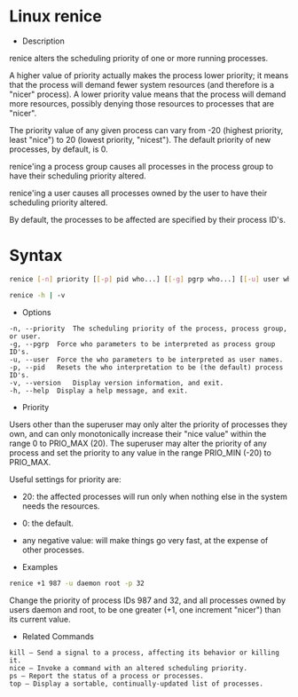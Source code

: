 # Linux renice

- Description

renice alters the scheduling priority of one or more running processes.

A higher value of priority actually makes the process lower priority; it means that the process will demand fewer system resources (and therefore is a "nicer" process). A lower priority value means that the process will demand more resources, possibly denying those resources to processes that are "nicer".

The priority value of any given process can vary from -20 (highest priority, least "nice") to 20 (lowest priority, "nicest"). The default priority of new processes, by default, is 0.

renice'ing a process group causes all processes in the process group to have their scheduling priority altered.

renice'ing a user causes all processes owned by the user to have their scheduling priority altered.

By default, the processes to be affected are specified by their process ID's.


# Syntax

```bash
renice [-n] priority [[-p] pid who...] [[-g] pgrp who...] [[-u] user who...]
```
```bash
renice -h | -v
```
- Options
```table
-n, --priority 	The scheduling priority of the process, process group, or user.
-g, --pgrp 	Force who parameters to be interpreted as process group ID's.
-u, --user 	Force the who parameters to be interpreted as user names.
-p, --pid 	Resets the who interpretation to be (the default) process ID's.
-v, --version 	Display version information, and exit.
-h, --help 	Display a help message, and exit.
```
- Priority

Users other than the superuser may only alter the priority of processes they own, and can only monotonically increase their "nice value" within the range 0 to PRIO_MAX (20). The superuser may alter the priority of any process and set the priority to any value in the range PRIO_MIN (-20) to PRIO_MAX.

Useful settings for priority are:

   - 20: the affected processes will run only when nothing else in the system needs the resources.
   - 0: the default.
   - any negative value: will make things go very fast, at the expense of other processes.


- Examples

```bash
renice +1 987 -u daemon root -p 32
```


Change the priority of process IDs 987 and 32, and all processes owned by users daemon and root, to be one greater (+1, one increment "nicer") than its current value.

- Related Commands
```table
kill — Send a signal to a process, affecting its behavior or killing it.
nice — Invoke a command with an altered scheduling priority.
ps — Report the status of a process or processes.
top — Display a sortable, continually-updated list of processes.
```









